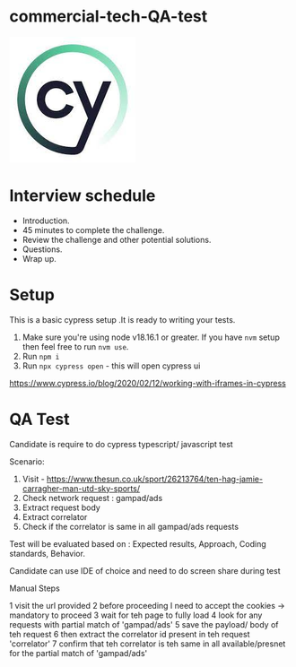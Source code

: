 # commercial-tech-QA-test

![](./logo-cypress.jpeg)

# Interview schedule

* Introduction.
* 45 minutes to complete the challenge.
* Review the challenge and other potential solutions.
* Questions.
* Wrap up.

# Setup

This is a basic cypress setup .It is ready to writing your tests.

1. Make sure you're using node v18.16.1 or greater. If you have `nvm` setup then feel free to run `nvm use`.
2. Run `npm i`
3. Run `npx cypress open` - this will open cypress ui

https://www.cypress.io/blog/2020/02/12/working-with-iframes-in-cypress

# QA Test

Candidate is require to do cypress  typescript/ javascript  test 

Scenario:

1. Visit - https://www.thesun.co.uk/sport/26213764/ten-hag-jamie-carragher-man-utd-sky-sports/
2. Check network request :  gampad/ads
3. Extract request body 
4. Extract  correlator
5. Check if the correlator  is same in  all  gampad/ads  requests

Test will be evaluated based on :
     Expected results,
     Approach,
     Coding standards,
     Behavior.

Candidate can use IDE of choice and need to do screen share  during test 

Manual Steps

1 visit the url provided
2 before proceeding I need to accept the cookies -> mandatory to proceed
3 wait for teh page to fully load 
4 look for any requests with partial match of 'gampad/ads'
5 save the payload/ body of teh request 
6 then  extract the correlator id  present in teh request 'correlator' 
7 confirm that teh correlator is teh same in all available/presnet 
    for the partial match of  'gampad/ads'